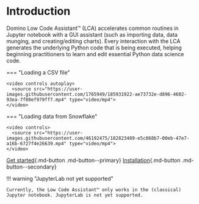 # Introduction

Domino Low Code Assistant™ (LCA) accelerates common routines in Jupyter notebook with a GUI assistant (such as importing data, data munging, and creating/editing charts). Every interaction with the LCA generates the underlying Python code that is being executed, helping beginning practitioners to learn and edit essential Python data science code.




<!-- ### Short demo -->

<!-- This video shows how to

  * Initialize the Low Code Assistant™
  * Open the *'Load data'* UI from the Low Code Assistant™
  * Navigate to the `titanic.csv` file.
  * Click the file, to generate the `Pandas` code
 -->

=== "Loading a CSV file"

    <video controls autoplay>
      <source src="https://user-images.githubusercontent.com/1765949/185931922-ae73732e-d896-4602-93ea-7f80ef979ff7.mp4" type="video/mp4">
    </video>

=== "Loading data from Snowflake"

    <video controls>
      <source src="https://user-images.githubusercontent.com/46192475/182823489-e5c868b7-00eb-47e7-a16b-6727f4e26639.mp4" type="video/mp4">
    </video>


[Get started](getting-started/loading-data/){.md-button .md-button--primary}
[Installation](install.md){.md-button .md-button--secondary}




!!! warning "JupyterLab not yet supported"

    Currently, the Low Code Assistant™ only works in the (classical) Jupyter notebook. JupyterLab is not yet supported.
